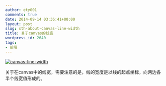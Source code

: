 ```yaml
---
author: ety001
comments: true
date: 2014-09-14 03:36:41+00:00
layout: post
slug: sth-about-canvas-line-width
title: 关于canvas的线宽
wordpress_id: 2640
tags:
- 前端
---
```


[![canvas-line-width](http://www.domyself.me/wp-content/uploads/2014/09/canvas-300x136.jpg)](http://www.domyself.me/wp-content/uploads/2014/09/canvas.jpg)

关于在canvas中的线宽，需要注意的是，线的宽度是以线的起点坐标，向两边各半个线宽值形成的。
